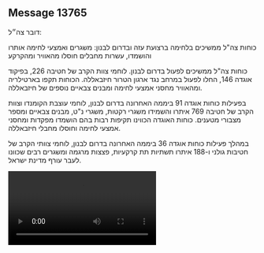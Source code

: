 ## Message 13765

דובר צה״ל:

כוחות צה"ל ממשיכים בלחימה ברצועת עזה ובדרום לבנון: משגרים ואמצעי לחימה אותרו והושמדו, עשרות מחבלים חוסלו מהאוויר ומהקרקע

כוחות צה"ל ממשיכים לפעול בדרום לבנון. 
לוחמי צוות הקרב של חטיבה 226, בפיקוד אוגדה 146, החלו לפעול במרחב נגד ארגון הטרור חיזבאללה. 
הכוחות תקפו בארטילריה ומהאוויר מחסני אמצעי לחימה ומבנים צבאיים נוספים של חיזבאללה.

בפעילות כוחות אוגדה 91 ביממה האחרונה בדרום לבנון, לוחמי עוצבת הקומנדו וצוות הקרב של חטיבה 769 איתרו והשמידו משגרי רקטות, משגרי נ"ט, מבנים צבאיים ומספר מצבורי מטענים.
כוחות האוגדה הכווינו תקיפות רבות בהם הושמדו מפקדות ומחסני אמצעי לחימה וחוסלו מחבלי חיזבאללה.

במהלך פעילות כוחות אוגדה 36 ביממה האחרונה בדרום לבנון, לוחמי צוותי הקרב של חטיבות גולני ו-188 איתרו תשתיות תת קרקעיות, פצצות מרגמה ומשגרים רבים שכוונו לעבר עורף מדינת ישראל.

![Video](https://data.iron-swords.co.il/2024/November/14/13765/13765_media.mp4)
